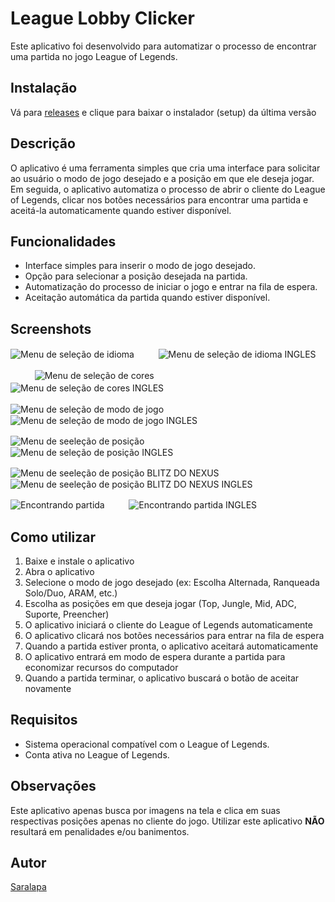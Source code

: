 # League Lobby Clicker

Este aplicativo foi desenvolvido para automatizar o processo de encontrar uma partida no jogo League of Legends.

## Instalação

Vá para [releases](https://github.com/Saralapa/League-Lobby-Clicker/releases) e clique para baixar o instalador (setup) da última versão

## Descrição

O aplicativo é uma ferramenta simples que cria uma interface para solicitar ao usuário o modo de jogo desejado e a posição em que ele deseja jogar. Em seguida, o aplicativo automatiza o processo de abrir o cliente do League of Legends, clicar nos botões necessários para encontrar uma partida e aceitá-la automaticamente quando estiver disponível.

## Funcionalidades

- Interface simples para inserir o modo de jogo desejado.
- Opção para selecionar a posição desejada na partida.
- Automatização do processo de iniciar o jogo e entrar na fila de espera.
- Aceitação automática da partida quando estiver disponível.

## Screenshots

![Menu de seleção de idioma](https://i.imgur.com/CvUtsW1.png)ㅤㅤㅤ![Menu de seleção de idioma INGLES](https://imgur.com/LchyCEa.png)

ㅤㅤㅤ![Menu de seleção de cores](https://imgur.com/o5HXvs7.png)ㅤㅤㅤㅤㅤㅤㅤㅤ![Menu de seleção de cores INGLES](https://imgur.com/kLv9mha.png)ㅤㅤㅤ

![Menu de seleção de modo de jogo](https://imgur.com/6ig6pgj.png)ㅤㅤㅤ![Menu de seleção de modo de jogo INGLES](https://imgur.com/6KXnOKv.png)

![Menu de seeleção de posição](https://imgur.com/8HEOXgo.png)ㅤㅤㅤ![Menu de seleção de posição INGLES](https://imgur.com/izk1lt1.png)

![Menu de seeleção de posição BLITZ DO NEXUS](https://imgur.com/19kedmx.png)ㅤㅤㅤ![Menu de seeleção de posição BLITZ DO NEXUS INGLES](https://imgur.com/kF4c8Eu.png)

![Encontrando partida](https://imgur.com/3CCgVdN.png)ㅤㅤㅤ![Encontrando partida INGLES](https://imgur.com/Pm63Gp5.png)

## Como utilizar

1. Baixe e instale o aplicativo
2. Abra o aplicativo
3. Selecione o modo de jogo desejado (ex: Escolha Alternada, Ranqueada Solo/Duo, ARAM, etc.)
4. Escolha as posições em que deseja jogar (Top, Jungle, Mid, ADC, Suporte, Preencher)
5. O aplicativo iniciará o cliente do League of Legends automaticamente
6. O aplicativo clicará nos botões necessários para entrar na fila de espera
7. Quando a partida estiver pronta, o aplicativo aceitará automaticamente
8. O aplicativo entrará em modo de espera durante a partida para economizar recursos do computador
9. Quando a partida terminar, o aplicativo buscará o botão de aceitar novamente

## Requisitos

- Sistema operacional compatível com o League of Legends.
- Conta ativa no League of Legends.

## Observações

Este aplicativo apenas busca por imagens na tela e clica em suas respectivas posições apenas no cliente do jogo. Utilizar este aplicativo **NÃO** resultará em penalidades e/ou banimentos.

## Autor

[Saralapa](https://github.com/Saralapa)
